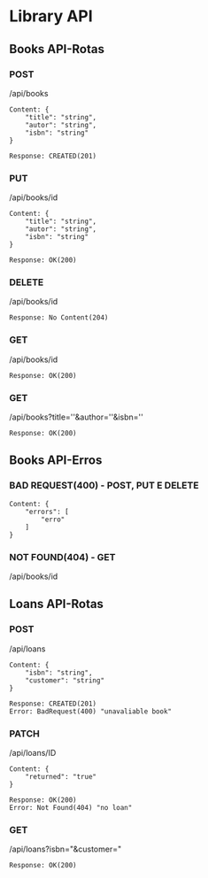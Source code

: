 # Library API

## Books API-Rotas

### POST
/api/books
```
Content: {
    "title": "string",
    "autor": "string",
    "isbn": "string"
}

Response: CREATED(201)
```

### PUT
/api/books/id
```
Content: {
    "title": "string",
    "autor": "string",
    "isbn": "string"
}

Response: OK(200)
```

### DELETE
/api/books/id
```
Response: No Content(204)
```

### GET
/api/books/id
```
Response: OK(200)
```

### GET
/api/books?title=''&author=''&isbn=''
```
Response: OK(200)
```

## Books API-Erros

### BAD REQUEST(400) - POST, PUT E DELETE
```
Content: {
    "errors": [
        "erro"
    ]
}
```

### NOT FOUND(404) - GET
/api/books/id

## Loans API-Rotas

### POST
/api/loans
```
Content: {
    "isbn": "string",
    "customer": "string"
}

Response: CREATED(201)
Error: BadRequest(400) "unavaliable book"
```

### PATCH
/api/loans/ID
```
Content: {
    "returned": "true"
}

Response: OK(200)
Error: Not Found(404) "no loan"
```

### GET
/api/loans?isbn="&customer="
```
Response: OK(200)
```
